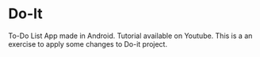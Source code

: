 # Do-It
To-Do List App made in Android. Tutorial available on Youtube.
This is a an exercise to apply some changes to Do-it project.
